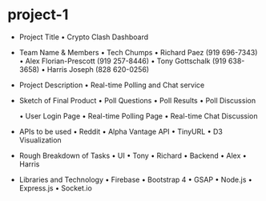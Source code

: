 # project-1

* Project Title
	• Crypto Clash Dashboard

* Team Name & Members
	• Tech Chumps
		• Richard Paez (919 696-7343)
		• Alex Florian-Prescott (919 257-8446)
		• Tony Gottschalk (919 638-3658)
		• Harris Joseph (828 620-0256)

* Project Description
	• Real-time Polling and Chat service

* Sketch of Final Product
	• Poll Questions
	• Poll Results
	• Poll Discussion

	• User Login Page
	• Real-time Polling Page
	• Real-time Chat Discussion
	
* APIs to be used
	• Reddit
	• Alpha Vantage API
	• TinyURL
	• D3 Visualization

* Rough Breakdown of Tasks
	• UI
		• Tony
		• Richard
	• Backend
		• Alex
		• Harris

* Libraries and Technology
	• Firebase
	• Bootstrap 4
	• GSAP
	• Node.js
	• Express.js
	• Socket.io








